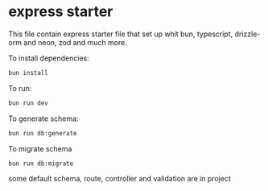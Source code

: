 # express starter

This file contain express starter file that set up whit bun, typescript, drizzle-orm and neon, zod and much more.

To install dependencies:

```bash
bun install
```

To run:

```bash
bun run dev
```

To generate schema:

```bash
bun run db:generate
```

To migrate schema

```bash
bun run db:migrate
```

some default schema, route, controller and validation are in project
